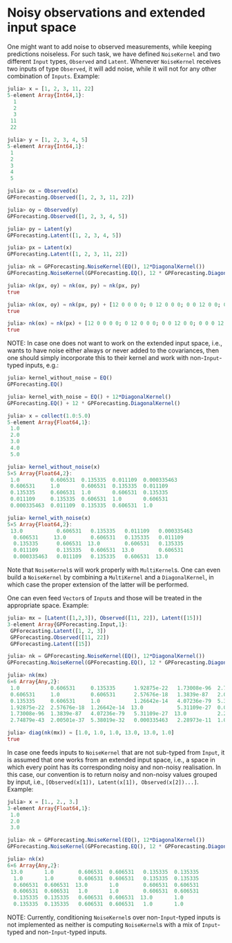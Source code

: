 # Noisy observations and extended input space

One might want to add noise to observed measurements, while keeping predictions noiseless. For such task, we have defined `NoiseKernel` and two different `Input` types, `Observed` and `Latent`. Whenever `NoiseKernel` receives two inputs of type `Observed`, it will add noise, while it will not for any other combination of `Inputs`. Example:

```julia
julia> x = [1, 2, 3, 11, 22]
5-element Array{Int64,1}:
  1
  2
  3
 11
 22

julia> y = [1, 2, 3, 4, 5]
5-element Array{Int64,1}:
 1
 2
 3
 4
 5

julia> ox = Observed(x)
GPForecasting.Observed([1, 2, 3, 11, 22])

julia> oy = Observed(y)
GPForecasting.Observed([1, 2, 3, 4, 5])

julia> py = Latent(y)
GPForecasting.Latent([1, 2, 3, 4, 5])

julia> px = Latent(x)
GPForecasting.Latent([1, 2, 3, 11, 22])

julia> nk = GPForecasting.NoiseKernel(EQ(), 12*DiagonalKernel())
GPForecasting.NoiseKernel(GPForecasting.EQ(), 12 * GPForecasting.DiagonalKernel())

julia> nk(px, oy) ≈ nk(ox, py) ≈ nk(px, py)
true

julia> nk(ox, oy) ≈ nk(px, py) + [12 0 0 0 0; 0 12 0 0 0; 0 0 12 0 0; 0 0 0 0 0; 0 0 0 0 0]
true

julia> nk(ox) ≈ nk(px) + [12 0 0 0 0; 0 12 0 0 0; 0 0 12 0 0; 0 0 0 12 0; 0 0 0 0 12]
true
```

NOTE: In case one does not want to work on the extended input space, i.e., wants to have noise either always or never added to the covariances, then one should simply incorporate this to their kernel and work with non-`Input`-typed inputs, e.g.:

```julia
julia> kernel_without_noise = EQ()
GPForecasting.EQ()

julia> kernel_with_noise = EQ() + 12*DiagonalKernel()
GPForecasting.EQ() + 12 * GPForecasting.DiagonalKernel()

julia> x = collect(1.0:5.0)
5-element Array{Float64,1}:
 1.0
 2.0
 3.0
 4.0
 5.0

julia> kernel_without_noise(x)
5×5 Array{Float64,2}:
 1.0          0.606531  0.135335  0.011109  0.000335463
 0.606531     1.0       0.606531  0.135335  0.011109
 0.135335     0.606531  1.0       0.606531  0.135335
 0.011109     0.135335  0.606531  1.0       0.606531
 0.000335463  0.011109  0.135335  0.606531  1.0

julia> kernel_with_noise(x)
5×5 Array{Float64,2}:
 13.0           0.606531   0.135335   0.011109   0.000335463
  0.606531     13.0        0.606531   0.135335   0.011109
  0.135335      0.606531  13.0        0.606531   0.135335
  0.011109      0.135335   0.606531  13.0        0.606531
  0.000335463   0.011109   0.135335   0.606531  13.0
```

Note that `NoiseKernel`s will work properly with `MultiKernel`s. One can even build a `NoiseKernel` by combining a `MultiKernel` and a `DiagonalKernel`, in which case the proper extension of the latter will be performed.

One can even feed `Vector`s of `Input`s and those will be treated in the appropriate space. Example:

```julia
julia> mx = [Latent([1,2,3]), Observed([11, 22]), Latent([15])]
3-element Array{GPForecasting.Input,1}:
 GPForecasting.Latent([1, 2, 3])
 GPForecasting.Observed([11, 22])
 GPForecasting.Latent([15])

julia> nk = GPForecasting.NoiseKernel(EQ(), 12*DiagonalKernel())
GPForecasting.NoiseKernel(GPForecasting.EQ(), 12 * GPForecasting.DiagonalKernel())

julia> nk(mx)
6×6 Array{Any,2}:
 1.0          0.606531     0.135335      1.92875e-22   1.73008e-96  2.74879e-43
 0.606531     1.0          0.606531      2.57676e-18   1.3839e-87   2.00501e-37
 0.135335     0.606531     1.0           1.26642e-14   4.07236e-79  5.38019e-32
 1.92875e-22  2.57676e-18  1.26642e-14  13.0           5.31109e-27  0.000335463
 1.73008e-96  1.3839e-87   4.07236e-79   5.31109e-27  13.0          2.28973e-11
 2.74879e-43  2.00501e-37  5.38019e-32   0.000335463   2.28973e-11  1.0

julia> diag(nk(mx)) ≈ [1.0, 1.0, 1.0, 13.0, 13.0, 1.0]
true
```

In case one feeds inputs to `NoiseKernel` that are not sub-typed from `Input`, it is assumed that one works from an extended input space, i.e., a space in which every point has its corresponding noisy and non-noisy realisation. In this case, our convention is to return noisy and non-noisy values grouped by input, i.e., `[Observed(x[1]), Latent(x[1]), Observed(x[2])...]`. Example:

```julia
julia> x = [1., 2., 3.]
3-element Array{Float64,1}:
 1.0
 2.0
 3.0

julia> nk = GPForecasting.NoiseKernel(EQ(), 12*DiagonalKernel())
GPForecasting.NoiseKernel(GPForecasting.EQ(), 12 * GPForecasting.DiagonalKernel())

julia> nk(x)
6×6 Array{Any,2}:
 13.0       1.0        0.606531  0.606531   0.135335  0.135335
  1.0       1.0        0.606531  0.606531   0.135335  0.135335
  0.606531  0.606531  13.0       1.0        0.606531  0.606531
  0.606531  0.606531   1.0       1.0        0.606531  0.606531
  0.135335  0.135335   0.606531  0.606531  13.0       1.0
  0.135335  0.135335   0.606531  0.606531   1.0       1.0
```

NOTE: Currently, conditioning `NoiseKernel`s over non-`Input`-typed inputs is not implemented as neither is computing `NoiseKernel`s with a mix of `Input`-typed and non-`Input`-typed inputs.
